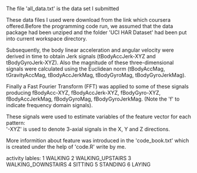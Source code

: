 The file 'all_data.txt' is the data set I submitted

These data files I used were download from the link which coursera offered.Before the programming code run, we assumed that the data package had been unziped and the folder 'UCI HAR Dataset' had been put into current workspace directory.

Subsequently, the body linear acceleration and angular velocity were derived in time to obtain Jerk signals (tBodyAccJerk-XYZ and tBodyGyroJerk-XYZ). Also the magnitude of these three-dimensional signals were calculated using the Euclidean norm (tBodyAccMag, tGravityAccMag, tBodyAccJerkMag, tBodyGyroMag, tBodyGyroJerkMag). 

Finally a Fast Fourier Transform (FFT) was applied to some of these signals producing fBodyAcc-XYZ, fBodyAccJerk-XYZ, fBodyGyro-XYZ, fBodyAccJerkMag, fBodyGyroMag, fBodyGyroJerkMag. (Note the 'f' to indicate frequency domain signals). 

These signals were used to estimate variables of the feature vector for each pattern:  
'-XYZ' is used to denote 3-axial signals in the X, Y and Z directions.

More informition about feature was introduced in the 'code_book.txt' which is created under the help of 'code.R' write by me.

activity lables:
1 WALKING
2 WALKING_UPSTAIRS
3 WALKING_DOWNSTAIRS
4 SITTING
5 STANDING
6 LAYING



